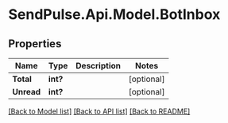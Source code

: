 # SendPulse.Api.Model.BotInbox
## Properties

Name | Type | Description | Notes
------------ | ------------- | ------------- | -------------
**Total** | **int?** |  | [optional] 
**Unread** | **int?** |  | [optional] 

[[Back to Model list]](../README.md#documentation-for-models) [[Back to API list]](../README.md#documentation-for-api-endpoints) [[Back to README]](../README.md)


